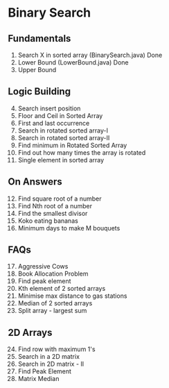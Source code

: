 # Binary Search

## Fundamentals

1. Search X in sorted array (BinarySearch.java) Done
2. Lower Bound (LowerBound.java) Done
3. Upper Bound

## Logic Building

4. Search insert position
5. Floor and Ceil in Sorted Array
6. First and last occurrence
7. Search in rotated sorted array-I
8. Search in rotated sorted array-II
9. Find minimum in Rotated Sorted Array
10. Find out how many times the array is rotated
11. Single element in sorted array

## On Answers

12. Find square root of a number
13. Find Nth root of a number
14. Find the smallest divisor
15. Koko eating bananas
16. Minimum days to make M bouquets

## FAQs

17. Aggressive Cows
18. Book Allocation Problem
19. Find peak element
20. Kth element of 2 sorted arrays
21. Minimise max distance to gas stations
22. Median of 2 sorted arrays
23. Split array - largest sum

## 2D Arrays

24. Find row with maximum 1's
25. Search in a 2D matrix
26. Search in 2D matrix - II
27. Find Peak Element
28. Matrix Median